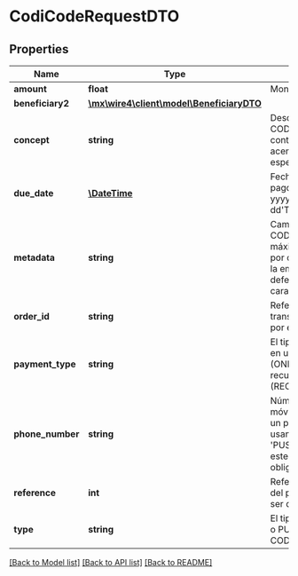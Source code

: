 # CodiCodeRequestDTO

## Properties
Name | Type | Description | Notes
------------ | ------------- | ------------- | -------------
**amount** | **float** | Monto del pago CODI® | [optional] 
**beneficiary2** | [**\mx\wire4\client\model\BeneficiaryDTO**](BeneficiaryDTO.md) |  | [optional] 
**concept** | **string** | Descripción del pago CODI®, no debe contener letras con acentos ni caracteres especiales | 
**due_date** | [**\DateTime**](\DateTime.md) | Fecha de operación pago CODI®, formato: yyyy-MM-dd&#x27;T&#x27;HH:mm:ss | 
**metadata** | **string** | Campo de metada CODI®, longitud máxima determinada por configuracion de la empresa, por defecto 100 caracteres | [optional] 
**order_id** | **string** | Referencia de la transferencia asignada por el cliente | 
**payment_type** | **string** | El tipo de pago ya sea en una ocasión (ONE_OCCASION) o recurrente (RECURRENT) | 
**phone_number** | **string** | Número de teléfono móvil en caso de ser un pago CODI® usando &#x27;PUSH_NOTIFICATION&#x27; estecampo sería obligatorio | [optional] 
**reference** | **int** | Referencia numérica del pago CODI®. Debe ser de 7 dígitos | 
**type** | **string** | El tipo de solicitud QR o PUSH para pago con CODI® | 

[[Back to Model list]](../../README.md#documentation-for-models) [[Back to API list]](../../README.md#documentation-for-api-endpoints) [[Back to README]](../../README.md)

